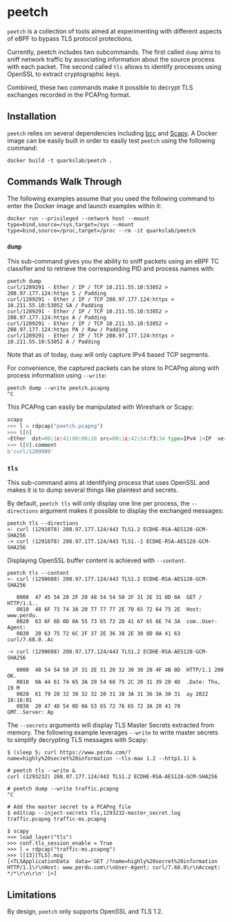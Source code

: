 # peetch

`peetch` is a collection of tools aimed at experimenting with different aspects of eBPF to bypass TLS protocol protections.

Currently, peetch includes two subcommands. The first called `dump` aims to sniff network traffic by associating information about the source process with each packet. The second called `tls` allows to identify processes using OpenSSL to extract cryptographic keys.

Combined, these two commands make it possible to decrypt TLS exchanges recorded in the PCAPng format.

## Installation

`peetch` relies on several dependencies including [bcc](https://github.com/iovisor/bcc) and [Scapy](https://github.com/secdev/scapy). A Docker image can be easily built in order to easily test `peetch` using the following command:

```shell
docker build -t quarkslab/peetch .
```

## Commands Walk Through

The following examples assume that you used the following command to enter the Docker image and launch examples within it:

```shell
docker run --privileged --network host --mount type=bind,source=/sys,target=/sys --mount type=bind,source=/proc,target=/proc --rm -it quarkslab/peetch
```

### `dump`

This sub-command gives you the ability to sniff packets using an eBPF TC classifier and to retrieve the corresponding PID and process names with:

```shell
peetch dump
curl/1289291 - Ether / IP / TCP 10.211.55.10:53052 > 208.97.177.124:https S / Padding
curl/1289291 - Ether / IP / TCP 208.97.177.124:https > 10.211.55.10:53052 SA / Padding
curl/1289291 - Ether / IP / TCP 10.211.55.10:53052 > 208.97.177.124:https A / Padding
curl/1289291 - Ether / IP / TCP 10.211.55.10:53052 > 208.97.177.124:https PA / Raw / Padding
curl/1289291 - Ether / IP / TCP 208.97.177.124:https > 10.211.55.10:53052 A / Padding
```

Note that as of today, `dump` will only capture IPv4 based TCP segments.

For convenience, the captured packets can be store to PCAPng along with process information using `--write`:

```shell
peetch dump --write peetch.pcapng
^C
```

This PCAPng can easily be manipulated with Wireshark or Scapy:

```python
scapy
>>> l = rdpcap("peetch.pcapng")
>>> l[0]
<Ether  dst=00:1c:42:00:00:18 src=00:1c:42:54:f3:34 type=IPv4 |<IP  version=4 ihl=5 tos=0x0 len=60 id=11088 flags=DF frag=0 ttl=64 proto=tcp chksum=0x4bb1 src=10.211.55.10 dst=208.97.177.124 |<TCP  sport=53054 dport=https seq=631406526 ack=0 dataofs=10 reserved=0 flags=S window=64240 chksum=0xc3e9 urgptr=0 options=[('MSS', 1460), ('SAckOK', b''), ('Timestamp', (1272423534, 0)), ('NOP', None), ('WScale', 7)] |<Padding  load='\x00\x00' |>>>>
>>> l[0].comment
b'curl/1289909'
```

### `tls`

This sub-command aims at identifying process that uses OpenSSL and makes it is to dump several things like plaintext and secrets.

By default, `peetch tls` will only display one line per process, the `--directions` argument makes it possible to display the exchanged messages:

```shell
peetch tls --directions
<- curl (1291078) 208.97.177.124/443 TLS1.2 ECDHE-RSA-AES128-GCM-SHA256
-> curl (1291078) 208.97.177.124/443 TLS1.-1 ECDHE-RSA-AES128-GCM-SHA256
```

Displaying OpenSSL buffer content is achieved with `--content`.

```shell
peetch tls --content
<- curl (1290608) 208.97.177.124/443 TLS1.2 ECDHE-RSA-AES128-GCM-SHA256

   0000  47 45 54 20 2F 20 48 54 54 50 2F 31 2E 31 0D 0A  GET / HTTP/1.1..
   0010  48 6F 73 74 3A 20 77 77 77 2E 70 65 72 64 75 2E  Host: www.perdu.
   0020  63 6F 6D 0D 0A 55 73 65 72 2D 41 67 65 6E 74 3A  com..User-Agent:
   0030  20 63 75 72 6C 2F 37 2E 36 38 2E 30 0D 0A 41 63   curl/7.68.0..Ac

-> curl (1290608) 208.97.177.124/443 TLS1.2 ECDHE-RSA-AES128-GCM-SHA256

   0000  48 54 54 50 2F 31 2E 31 20 32 30 30 20 4F 4B 0D  HTTP/1.1 200 OK.
   0010  0A 44 61 74 65 3A 20 54 68 75 2C 20 31 39 20 4D  .Date: Thu, 19 M
   0020  61 79 20 32 30 32 32 20 31 38 3A 31 36 3A 30 31  ay 2022 18:16:01
   0030  20 47 4D 54 0D 0A 53 65 72 76 65 72 3A 20 41 70   GMT..Server: Ap
```

The `--secrets` arguments will display TLS Master Secrets extracted from memory. The following example leverages `--write` to write master secrets to simplify decrypting TLS messages with Scapy:

```shell
$ (sleep 5; curl https://www.perdu.com/?name=highly%20secret%20information --tls-max 1.2 --http1.1) &

# peetch tls --write &
curl (1293232) 208.97.177.124/443 TLS1.2 ECDHE-RSA-AES128-GCM-SHA256

# peetch dump --write traffic.pcapng
^C

# Add the master secret to a PCAPng file
$ editcap --inject-secrets tls,1293232-master_secret.log traffic.pcapng traffic-ms.pcapng

$ scapy
>>> load_layer("tls")
>>> conf.tls_session_enable = True
>>> l = rdpcap("traffic-ms.pcapng")
>>> l[13][TLS].msg
[<TLSApplicationData  data='GET /?name=highly%20secret%20information HTTP/1.1\r\nHost: www.perdu.com\r\nUser-Agent: curl/7.68.0\r\nAccept: */*\r\n\r\n' |>]
```

## Limitations

By design, `peetch` only supports OpenSSL and TLS 1.2.

